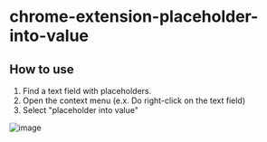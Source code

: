 # chrome-extension-placeholder-into-value

## How to use

1. Find a text field with placeholders.
2. Open the context menu (e.x. Do right-click on the text field)
3. Select "placeholder into value"

![image](https://user-images.githubusercontent.com/6637993/223464960-bfbf54ec-5216-4a3d-9bd7-aaa59c083a1a.png)
